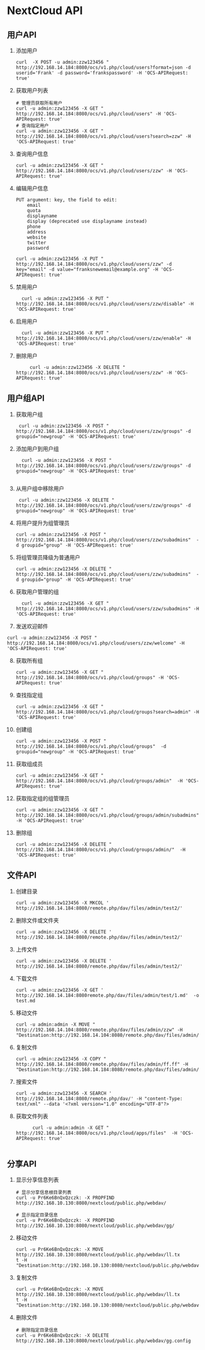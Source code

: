 # NextCloud API 

## 用户API

1. 添加用户

   ```shell
   curl  -X POST -u admin:zzw123456 " http://192.168.14.184:8080/ocs/v1.php/cloud/users?format=json -d userid='Frank' -d password='frankspassword' -H 'OCS-APIRequest: true'
   ```

2. 获取用户列表

   ```shell
   # 管理员获取所有用户
   curl -u admin:zzw123456 -X GET " http://192.168.14.184:8080/ocs/v1.php/cloud/users" -H 'OCS-APIRequest: true'
   # 查询指定用户
   curl -u admin:zzw123456 -X GET " http://192.168.14.184:8080/ocs/v1.php/cloud/users?search=zzw" -H 'OCS-APIRequest: true'
   ```

   

3. 查询用户信息

   ```shell
   curl -u admin:zzw123456 -X GET " http://192.168.14.184:8080/ocs/v1.php/cloud/users/zzw" -H 'OCS-APIRequest: true'
   ```

4. 编辑用户信息

   ```shell
   PUT argument: key, the field to edit:
       email
       quota
       displayname
       display (deprecated use displayname instead)
       phone
       address
       website
       twitter
       password
       
   curl -u admin:zzw123456 -X PUT " http://192.168.14.184:8080/ocs/v1.php/cloud/users/zzw" -d key="email" -d value="franksnewemail@example.org" -H 'OCS-APIRequest: true'
   ```

   

5. 禁用用户

   ```shell
     curl -u admin:zzw123456 -X PUT " http://192.168.14.184:8080/ocs/v1.php/cloud/users/zzw/disable" -H 'OCS-APIRequest: true'
   ```

   

6. 启用用户

   ```shell
     curl -u admin:zzw123456 -X PUT " http://192.168.14.184:8080/ocs/v1.php/cloud/users/zzw/enable" -H 'OCS-APIRequest: true'
   ```

   

7. 删除用户

   ```shell
        curl -u admin:zzw123456 -X DELETE " http://192.168.14.184:8080/ocs/v1.php/cloud/users/zzw" -H 'OCS-APIRequest: true'
   ```

   

## 用户组API

1. 获取用户组

   ```shell
    curl -u admin:zzw123456 -X POST " http://192.168.14.184:8080/ocs/v1.php/cloud/users/zzw/groups" -d groupid="newgroup" -H 'OCS-APIRequest: true'
   ```

   

2. 添加用户到用户组

   ```shell
     curl -u admin:zzw123456 -X POST " http://192.168.14.184:8080/ocs/v1.php/cloud/users/zzw/groups" -d groupid="newgroup" -H 'OCS-APIRequest: true'
     
   
   ```

   

3. 从用户组中移除用户

   ```shell
    curl -u admin:zzw123456 -X DELETE " http://192.168.14.184:8080/ocs/v1.php/cloud/users/zzw/groups" -d groupid="newgroup" -H 'OCS-APIRequest: true'
   ```

   

4. 将用户提升为组管理员

   ```shell
   curl -u admin:zzw123456 -X POST " http://192.168.14.184:8080/ocs/v1.php/cloud/users/zzw/subadmins"  -d groupid="group" -H 'OCS-APIRequest: true'
   ```

   

5. 将组管理员降级为普通用户

   ```shell
   curl -u admin:zzw123456 -X DELETE " http://192.168.14.184:8080/ocs/v1.php/cloud/users/zzw/subadmins"  -d groupid="group" -H 'OCS-APIRequest: true'
   ```

   

6. 获取用户管理的组

   ```shell
     curl -u admin:zzw123456 -X GET " http://192.168.14.184:8080/ocs/v1.php/cloud/users/zzw/subadmins" -H 'OCS-APIRequest: true'
   ```

   

7.  发送欢迎邮件

   ```shell
   curl -u admin:zzw123456 -X POST " http://192.168.14.184:8080/ocs/v1.php/cloud/users/zzw/welcome" -H 'OCS-APIRequest: true'
   ```

   

8. 获取所有组

   ```shell
   curl -u admin:zzw123456 -X GET " http://192.168.14.184:8080/ocs/v1.php/cloud/groups" -H 'OCS-APIRequest: true'
   ```

   

9. 查找指定组

   ```shell
   curl -u admin:zzw123456 -X GET " http://192.168.14.184:8080/ocs/v1.php/cloud/groups?search=admin" -H 'OCS-APIRequest: true'
   ```

   

10. 创建组

    ```shell
    curl -u admin:zzw123456 -X POST " http://192.168.14.184:8080/ocs/v1.php/cloud/groups"  -d groupid="newgroup" -H 'OCS-APIRequest: true'
    ```

    

11. 获取组成员

    ```shell
    curl -u admin:zzw123456 -X GET " http://192.168.14.184:8080/ocs/v1.php/cloud/groups/admin"  -H 'OCS-APIRequest: true'
    ```

    

12. 获取指定组的组管理员

    ```shell
    curl -u admin:zzw123456 -X GET " http://192.168.14.184:8080/ocs/v1.php/cloud/groups/admin/subadmins"  -H 'OCS-APIRequest: true'
    ```

    

13. 删除组

    ```shell
    curl -u admin:zzw123456 -X DELETE " http://192.168.14.184:8080/ocs/v1.php/cloud/groups/admin/"  -H 'OCS-APIRequest: true'
    ```

    

## 文件API

1. 创建目录

   ```shell
   curl -u admin:zzw123456 -X MKCOL ' http://192.168.14.184:8080/remote.php/dav/files/admin/test2/' 
   
   ```

2. 删除文件或文件夹

   ```shell
   curl -u admin:zzw123456 -X DELETE ' http://192.168.14.184:8080/remote.php/dav/files/admin/test2/' 
   
   ```

3. 上传文件

   ```shell
   curl -u admin:zzw123456 -X DELETE ' http://192.168.14.184:8080/remote.php/dav/files/admin/test2/' 
   ```

4. 下载文件

   ```shell
   curl -u admin:zzw123456 -X GET ' http://192.168.14.184:8080remote.php/dav/files/admin/test/1.md'  -o test.md
   ```

5. 移动文件

   ```shell
   curl -u admin:admin -X MOVE " http://192.168.14.104:8080/remote.php/dav/files/admin/zzw" -H "Destination:http://192.168.14.104:8080/remote.php/dav/files/admin/ss"
   ```

6. 复制文件

   ```shell
   curl -u admin:zzw123456 -X COPY " http://192.168.14.184:8080/remote.php/dav/files/admin/ff.ff" -H "Destination:http://192.168.14.184:8080/remote.php/dav/files/admin/ss"
   ```

7. 搜索文件

   ```shell
   curl -u admin:zzw123456 -X SEARCH ' http://192.168.14.184:8080/remote.php/dav/' -H "content-Type: text/xml" --data '<?xml version="1.0" encoding="UTF-8"?>
   ```

8. 获取文件列表

   ```shell
         curl -u admin:admin -X GET " http://192.168.14.184:8080/ocs/v1.php/cloud/apps/files"  -H 'OCS-APIRequest: true'
    
   ```

## 分享API

1. 显示分享信息列表

   ```shell
   # 显示分享信息根目录列表
   curl -u Pr6Ke6BnQxQzczk: -X PROPFIND http://192.168.10.130:8080/nextcloud/public.php/webdav/
   
   # 显示指定目录信息
   curl -u Pr6Ke6BnQxQzczk: -X PROPFIND http://192.168.10.130:8080/nextcloud/public.php/webdav/gg/
   ```

2. 移动文件

   ```shell
   curl -u Pr6Ke6BnQxQzczk: -X MOVE http://192.168.10.130:8080/nextcloud/public.php/webdav/ll.tx
   t -H "Destination:http://192.168.10.130:8080/nextcloud/public.php/webdav/gg/kkss.txt"
   ```

3. 复制文件

   ```shell
   curl -u Pr6Ke6BnQxQzczk: -X MOVE http://192.168.10.130:8080/nextcloud/public.php/webdav/ll.tx
   t -H "Destination:http://192.168.10.130:8080/nextcloud/public.php/webdav/gg/kkss.txt"
   ```

4. 删除文件

   ```shell
   # 删除指定目录信息
   curl -u Pr6Ke6BnQxQzczk: -X DELETE http://192.168.10.130:8080/nextcloud/public.php/webdav/gg.config
   ```

   

